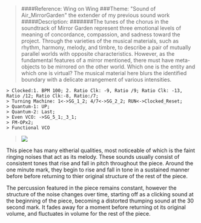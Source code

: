 
>####Reference: Wing on Wing
###Theme: "Sound of Air_MirrorGarden" the extender of my previous sound work
#####Description:
#######The tunes of the chorus in the soundtrack of Mirror Garden represent three emotional levels of meaning of concordance, compassion, and sadness toward the project. Through the varieties of the musical materials, such as rhythm, harmony, melody, and timbre, to describe a pair of mutually parallel worlds with opposite characteristics. However, as the fundamental features of a mirror mentioned, there must have meta-objects to be mirrored on the other world. Which one is the entity and which one is virtual? The musical material here blurs the identified boundary with a delicate arrangement of various intensities.
 
	> Clocked:1. BPM 100; 2. Ratio Clk: -9, Ratio /9; Ratio Clk: -13, Ratio /12; Ratio Clk:-8, Ratio:/7;
	> Turning Machine: 1<->SG_1_2; 4/7<->SG_2_2; RUN<->Clocked_Reset;
	> Quantum-1: UP;
	> Quantum-2: Last; 
	> Even VCO: ->SG_5_1;_3_1;
	> FM-OPx2;
	> Functional VCO
	
>![](https://static.wixstatic.com/media/fd9b16_81591df4d12c4c82b2efea4b193ee6de~mv2.png/v1/fill/w_1960,h_1174,al_c,q_95,usm_0.66_1.00_0.01/RAC_H_14012020_SoundOfAir_MirrorGarden_p.webp)

This piece has many eitherial qualities, most noticeable  of which is the faint ringing noises that act as its melody. These sounds usually consist of consistent tones that rise and fall in pitch throughout the piece. Around the one minute mark, they begin to rise and fall in tone in a sustained manner before before returning to thier original structure of the rest of the piece. 

The percussion  featured in the piece remains constant, however the structure of the noise changes over time, starting off as a clicking sound at the beginning of the piece, becoming a distorted thumping sound at the 30 second mark. It fades away for a moment before returning ot its original volume, and fluctuates in volume for the rest of the piece. 